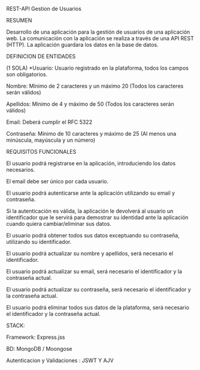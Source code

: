 REST-API Gestion de Usuarios

RESUMEN

Desarrollo de una aplicación para la gestión de usuarios de una aplicación web. 
La comunicación con la aplicación se realiza a través de una API REST (HTTP). La aplicación guardara los datos en la base de datos.

DEFINICION DE ENTIDADES

(1 SOLA)
*Usuario: Usuario registrado en la plataforma, todos los campos son obligatorios.

Nombre: Mínimo de 2 caracteres y un máximo 20 (Todos los caracteres serán válidos)

Apellidos: Mínimo de 4 y máximo de 50 (Todos los caracteres serán válidos)

Email: Deberá cumplir el RFC 5322

Contraseña: Mínimo de 10 caracteres y máximo de 25 (Al menos una minúscula, mayúscula y un número)


REQUISITOS FUNCIONALES

El usuario podrá registrarse en la aplicación, introduciendo los datos necesarios.

El email debe ser único por cada usuario.

El usuario podrá autenticarse ante la aplicación utilizando su email y contraseña.

Si la autenticación es válida, la aplicación le devolverá al usuario un identificador que le servirá para demostrar su identidad ante la aplicación cuando quiera cambiar/eliminar sus datos.

El usuario podrá obtener todos sus datos exceptuando su contraseña, utilizando su identificador.

El usuario podrá actualizar su nombre y apellidos, será necesario el identificador.

El usuario podrá actualizar su email, será necesario el identificador y la contraseña actual.

El usuario podrá actualizar su contraseña, será necesario el identificador y la contraseña actual.

El usuario podrá eliminar todos sus datos de la plataforma, será necesario el identificador y la contraseña actual.


STACK:

Framework: Express.jss

BD: MongoDB / Moongose

Autenticacion y Validaciones : JSWT Y AJV

